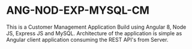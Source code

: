 # ANG-NOD-EXP-MYSQL-CM
This is a Customer Management Application Build using Angular 8, Node JS, Express JS and MySQL. Architecture of the application is simple as Angular client application consuming the REST API's from Server.
